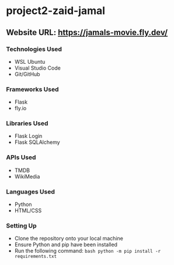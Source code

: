 # project2-zaid-jamal
## Website URL: https://jamals-movie.fly.dev/

### Technologies Used
- WSL Ubuntu 
- Visual Studio Code 
- Git/GitHub 
### Frameworks Used
- Flask 
- fly.io  
### Libraries Used
- Flask Login 
- Flask SQLAlchemy
### APIs Used
- TMDB 
- WikiMedia 
### Languages Used
- Python 
- HTML/CSS 

### Setting Up
- Clone the repository onto your local machine 
- Ensure Python and pip have been installed 
- Run the following command: ```bash python -m pip install -r requirements.txt ```
